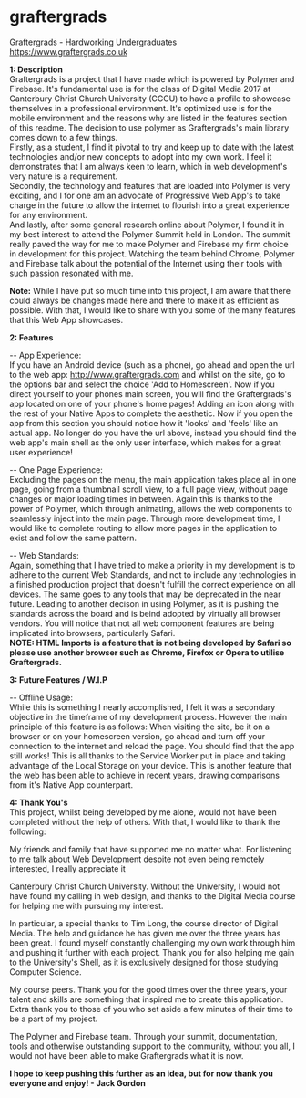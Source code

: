 # graftergrads
Graftergrads - Hardworking Undergraduates https://www.graftergrads.co.uk

<b>1: Description</b><br>
Graftergrads is a project that I have made which is powered by Polymer and Firebase. It's fundamental use is for the class of Digital Media 2017 at Canterbury Christ Church University (CCCU) to have a profile to showcase themselves in a professional environment. It's optimized use is for the mobile environment and the reasons why are listed in the features section of this readme. The decision to use polymer as Graftergrads's main library comes down to a few things.<br>
Firstly, as a student, I find it pivotal to try and keep up to date with the latest technologies and/or new concepts to adopt into my own work. I feel it demonstrates that I am always keen to learn, which in web development's very nature is a requirement.<br>
Secondly, the technology and features that are loaded into Polymer is very exciting, and I for one am an advocate of Progressive Web App's to take charge in the future to allow the internet to flourish into a great experience for any environment.<br>
And lastly, after some general research online about Polymer, I found it in my best interest to attend the Polymer Summit held in London. The summit really paved the way for me to make Polymer and Firebase my firm choice in development for this project. Watching the team behind Chrome, Polymer and Firebase talk about the potential of the Internet using their tools with such passion resonated with me.

<b>Note:</b>
While I have put so much time into this project, I am aware that there could always be changes made here and there to make it as efficient as possible. With that, I would like to share with you some of the many features that this Web App showcases.

<b>2: Features</b>

-- App Experience:<br>
If you have an Android device (such as a phone), go ahead and open the url to the web app: http://www.graftergrads.com and whilst on the site, go to the options bar and select the choice 'Add to Homescreen'. Now if you direct yourself to your phones main screen, you will find the Graftergrads's app located on one of your phone's home pages! Adding an icon along with the rest of your Native Apps to complete the aesthetic. Now if you open the app from this section you should notice how it 'looks' and 'feels' like an actual app. No longer do you have the url above, instead you should find the web app's main shell as the only user interface, which makes for a great user experience!

-- One Page Experience:<br>
Excluding the pages on the menu, the main application takes place all in one page, going from a thumbnail scroll view, to a full page view, without page changes or major loading times in between. Again this is thanks to the power of Polymer, which through animating, allows the web components to seamlessly inject into the main page. Through more development time, I would like to complete routing to allow more pages in the application to exist and follow the same pattern.

-- Web Standards:<br>
Again, something that I have tried to make a priority in my development is to adhere to the current Web Standards, and not to include any technologies in a finished production project that doesn't fulfill the correct experience on all devices. The same goes to any tools that may be deprecated in the near future. Leading to another decison in using Polymer, as it is pushing the standards across the board and is beind adopted by virtually all browser vendors. You will notice that not all web component features are being implicated into browsers, particularly Safari.<br>
<b>NOTE: HTML Imports is a feature that is not being developed by Safari so please use another browser such as Chrome, Firefox or Opera to utilise Graftergrads.</b>

<b>3: Future Features / W.I.P</b><br>

-- Offline Usage:<br>
While this is something I nearly accomplished, I felt it was a secondary objective in the timeframe of my development process.
However the main principle of this feature is as follows: When visiting the site, be it on a browser or on your homescreen version, go ahead and turn off your connection to the internet and reload the page. You should find that the app still works! This is all thanks to the Service Worker put in place and taking advantage of the Local Storage on your device. This is another feature that the web has been able to achieve in recent years, drawing comparisons from it's Native App counterpart.

<b>4: Thank You's</b><br>
This project, whilst being developed by me alone, would not have been completed without the help of others. With that, I would like to thank the following:
<p>My friends and family that have supported me no matter what. For listening to me talk about Web Development despite not even being remotely interested, I really appreciate it</p>
<p>Canterbury Christ Church University. Without the University, I would not have found my calling in web design, and thanks to the Digital Media course for helping me with pursuing my interest.</p>
<p>In particular, a special thanks to Tim Long, the course director of Digital Media. The help and guidance he has given me over the three years has been great. I found myself constantly challenging my own work through him and pushing it further with each project. Thank you for also helping me gain to the University's Shell, as it is exclusively designed for those studying Computer Science.</p>
<p>My course peers. Thank you for the good times over the three years, your talent and skills are something that inspired me to create this application. Extra thank you to those of you who set aside a few minutes of their time to be a part of my project.</p>
<p>The Polymer and Firebase team. Through your summit, documentation, tools and otherwise outstanding support to the community, without you all, I would not have been able to make Graftergrads what it is now.</p>
<p><b>I hope to keep pushing this further as an idea, but for now thank you everyone and enjoy! - Jack Gordon</b></p>
